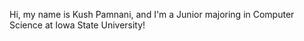 Hi, my name is Kush Pamnani, and I'm a Junior majoring in Computer Science at Iowa State University!
